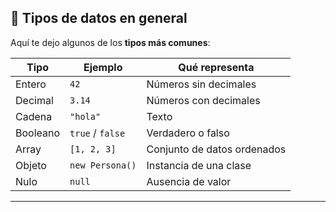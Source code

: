 ## 🔹 Tipos de datos en general

Aquí te dejo algunos de los **tipos más comunes**:

| Tipo     | Ejemplo          | Qué representa              |
| -------- | ---------------- | --------------------------- |
| Entero   | `42`             | Números sin decimales       |
| Decimal  | `3.14`           | Números con decimales       |
| Cadena   | `"hola"`         | Texto                       |
| Booleano | `true` / `false` | Verdadero o falso           |
| Array    | `[1, 2, 3]`      | Conjunto de datos ordenados |
| Objeto   | `new Persona()`  | Instancia de una clase      |
| Nulo     | `null`           | Ausencia de valor           |

---
